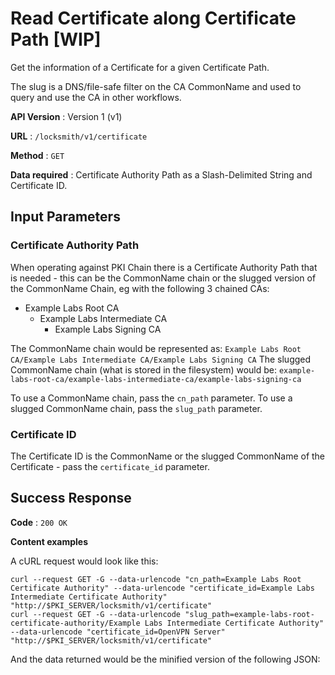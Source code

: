 # Read Certificate along Certificate Path [WIP]

Get the information of a Certificate for a given Certificate Path.

The slug is a DNS/file-safe filter on the CA CommonName and used to query and use the CA in other workflows.

**API Version** : Version 1 (v1)

**URL** : `/locksmith/v1/certificate`

**Method** : `GET`

**Data required** : Certificate Authority Path as a Slash-Delimited String and Certificate ID.

## Input Parameters

### Certificate Authority Path

When operating against PKI Chain there is a Certificate Authority Path that is needed - this can be the CommonName chain or the slugged version of the CommonName Chain, eg with the following 3 chained CAs:

- Example Labs Root CA
  - Example Labs Intermediate CA
    - Example Labs Signing CA

The CommonName chain would be represented as: `Example Labs Root CA/Example Labs Intermediate CA/Example Labs Signing CA`
The slugged CommonName chain (what is stored in the filesystem) would be: `example-labs-root-ca/example-labs-intermediate-ca/example-labs-signing-ca`

To use a CommonName chain, pass the `cn_path` parameter.
To use a slugged CommonName chain, pass the `slug_path` parameter.

### Certificate ID

The Certificate ID is the CommonName or the slugged CommonName of the Certificate - pass the `certificate_id` parameter.

## Success Response

**Code** : `200 OK`

**Content examples**

A cURL request would look like this:

```
curl --request GET -G --data-urlencode "cn_path=Example Labs Root Certificate Authority" --data-urlencode "certificate_id=Example Labs Intermediate Certificate Authority" "http://$PKI_SERVER/locksmith/v1/certificate"
curl --request GET -G --data-urlencode "slug_path=example-labs-root-certificate-authority/Example Labs Intermediate Certificate Authority" --data-urlencode "certificate_id=OpenVPN Server" "http://$PKI_SERVER/locksmith/v1/certificate"
```

And the data returned would be the minified version of the following JSON:

```json

```